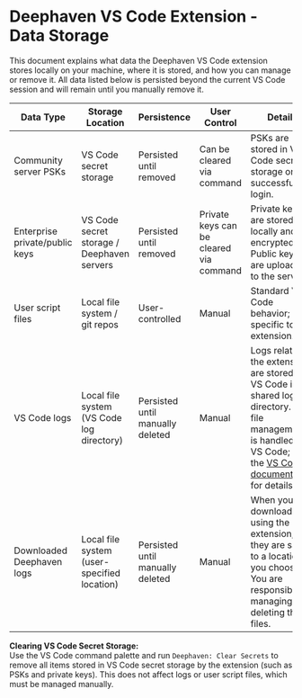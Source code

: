 # Deephaven VS Code Extension - Data Storage

This document explains what data the Deephaven VS Code extension stores locally on your machine, where it is stored, and how you can manage or remove it. All data listed below is persisted beyond the current VS Code session and will remain until you manually remove it.

| Data Type                        | Storage Location               | Persistence           | User Control               | Details                                                                                 |
|----------------------------------|-------------------------------|-----------------------|----------------------------|-----------------------------------------------------------------------------------------|
| Community server PSKs            | VS Code secret storage        | Persisted until removed | Can be cleared via command | PSKs are stored in VS Code secret storage on successful login.                          |
| Enterprise private/public keys   | VS Code secret storage / Deephaven servers | Persisted until removed | Private keys can be cleared via command | Private keys are stored locally and encrypted. Public keys are uploaded to the server.   |
| User script files                | Local file system / git repos | User-controlled       | Manual                     | Standard VS Code behavior; not specific to this extension.                              |
| VS Code logs                     | Local file system (VS Code log directory) | Persisted until manually deleted | Manual            | Logs related to the extension are stored by VS Code in a shared log directory. Log file management is handled by VS Code; see the [VS Code documentation](https://code.visualstudio.com/docs/supporting/faq#_how-do-i-find-the-log-files) for details. |
| Downloaded Deephaven logs        | Local file system (user-specified location) | Persisted until manually deleted | Manual            | When you download logs using the extension, they are saved to a location you choose. You are responsible for managing or deleting these files. |

**Clearing VS Code Secret Storage:**  
Use the VS Code command palette and run `Deephaven: Clear Secrets` to remove all items stored in VS Code secret storage by the extension (such as PSKs and private keys). This does not affect logs or user script files, which must be managed manually.
